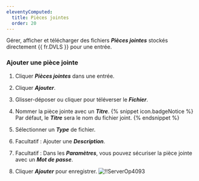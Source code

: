 ```yaml
---
eleventyComputed:
  title: Pièces jointes
  order: 20
---
```

Gérer, afficher et télécharger des fichiers ***Pièces jointes*** stockés directement {{ fr.DVLS }} pour une entrée.

### Ajouter une pièce jointe

1. Cliquer ***Pièces jointes*** dans une entrée.
1. Cliquer ***Ajouter***.
1. Glisser-déposer ou cliquer pour téléverser le ***Fichier***.
1. Nommer la pièce jointe avec un ***Titre***.
{% snippet icon.badgeNotice %}
Par défaut, le ***Titre*** sera le nom du fichier joint.
{% endsnippet %}

5. Sélectionner un ***Type*** de fichier.
1. Facultatif : Ajouter une ***Description***.
1. Facultatif : Dans les ***Paramètres***, vous pouvez sécuriser la pièce jointe avec un ***Mot de passe***.
1. Cliquer ***Ajouter*** pour enregistrer.
![!!ServerOp4093](https://cdnweb.devolutions.net/docs/fr/server/ServerOp4093.png)

